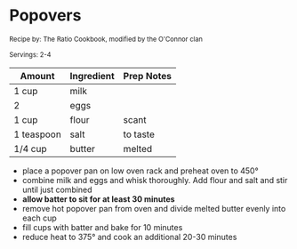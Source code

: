 # Popovers

<small>Recipe by: The Ratio Cookbook, modified by the O'Connor clan</small>

<small>Servings: 2-4</small>

| Amount     | Ingredient | Prep Notes |
| ---------- | :--------- | :--------- |
| 1 cup      | milk       |            |
| 2          | eggs       |            |
| 1 cup      | flour      | scant      |
| 1 teaspoon | salt       | to taste   |
| 1/4 cup    | butter     | melted     |

- place a popover pan on low oven rack and preheat oven to 450°
- combine milk and eggs and whisk thoroughly. Add flour and salt and stir until just combined
- **allow batter to sit for at least 30 minutes**
- remove hot popover pan from oven and divide melted butter evenly into each cup
- fill cups with batter and bake for 10 minutes
- reduce heat to 375° and cook an additional 20-30 minutes

<!-- Tags:
- side
- vegetarian
- oven
-->
